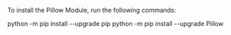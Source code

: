 To install the Pillow Module, run the following commands:

python -m pip install --upgrade pip
python -m pip install --upgrade Pillow
